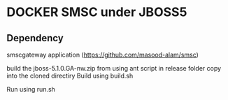 DOCKER SMSC under JBOSS5
========================


Dependency
----------
smscgateway application (https://github.com/masood-alam/smsc)

build the jboss-5.1.0.GA-nw.zip from using ant script in release folder
copy into the cloned directiry
Build using build.sh

Run using run.sh






